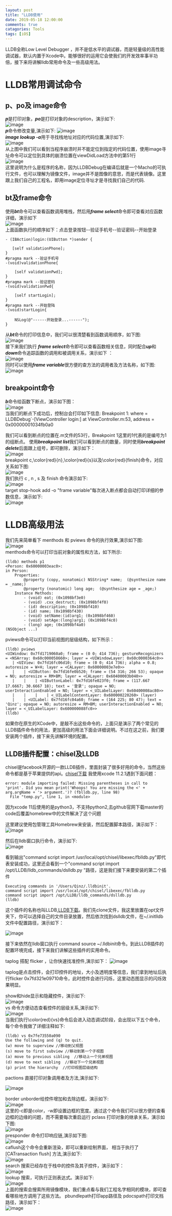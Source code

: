 ```yaml
---
layout: post
title: "LLDB使用"
date: 2019-05-18 12:00:00
comments: true
catagories: Tools
tags: [iOS]
---
```


LLDB全称Low Level Debugger ，并不是低水平的调试器，而是轻量级的高性能调试器，默认内置于Xcode中。能够很好的运用它会使我们的开发效率事半功倍，接下来将讲解lldb常用命令及一些高级用法。

<!--more-->

# LLDB常用调试命令

## p、po及 image命令
***p***是打印对象，***po***是打印对象的description，演示如下:  
![image](/res/images/article/lldb/1.gif)   
***p***命令修改变量,演示如下:
![image](/res/images/article/lldb/2.webp)   
***image lookup -a***用于寻找栈地址对应的代码位置,演示如下:    
![image](/res/images/article/lldb/3.webp)      
从上图中我们可以看到当程序崩溃时并不能定位到指定的代码位置，使用image寻址命令可以定位到具体的崩溃位置在viewDidLoad方法中的第51行   
![image](/res/images/article/lldb/4.webp)   
这里说明为什么是程序的名称，因为LLDBDebug在编译后就是一个Macho的可执行文件，也可以理解为镜像文件，image并不是图像的意思，而是代表镜像。这里跟上我们自己的工程名，即用image定位寻址才是寻找我们自己的代码.
## bt及frame命令
使用***bt***命令可以查看函数调用堆栈，然后用***frame select***命令即可查看对应函数详细，演示如下   
![image](/res/images/article/lldb/5.webp)   
上面函数执行的顺序如下：点击登录按钮--验证手机号--验证密码--开始登录
```
- (IBAction)login:(UIButton *)sender {
    
   [self validationPhone];
}
#pragma mark --验证手机号
-(void)validationPhone{

    [self validationPwd];
}
#pragma mark --验证密码
-(void)validationPwd{
    
    [self startLogin];
}
#pragma mark --开始登陆
-(void)startLogin{
   
    NSLog(@"------开始登录...------");
}
```
从***bt***命令的打印信息中，我们可以很清楚看到函数调用顺序，如下图:   
![image](/res/images/article/lldb/6.webp)   
接下来我们执行 ***frame select***命令即可以查看函数相关信息，同时配合***up***和***down***命令追踪函数的调用和被调用关系，演示如下 ：   
![image](/res/images/article/lldb/7.webp)   
同时可以使用***frame variable***很方便的查方法的调用者及方法名称，如下图:   
![image](/res/images/article/lldb/8.webp)   
## breakpoint命令
***b***命令给函数下断点，演示如下图：   
![image](/res/images/article/lldb/9.webp)   
当我们的断点下成功后，控制台会打印如下信息:
Breakpoint 1: where = LLDBDebug`-[ViewController login:] at ViewController.m:53, address = 0x00000001034fb0a0

我们可以看到断点的位置在.m文件的53行，Breakpoint 1这里的1代表的是编号为1的组断点。
使用***breakpoint list***我们可以看到断点的数量，同时使用***breakpoint  delete***后面跟上组号，即可删除，演示如下：  
![image](/res/images/article/lldb/10.webp)   
breakpoint c,\color{red}{n},\color{red}{s}以及\color{red}{finish}命令，对应关系如下图:     
![image](/res/images/article/lldb/11.webp)    
我们执行 c , n , s 及 finish 命令演示如下:   
![image](/res/images/article/lldb/12.webp)   
target stop-hook add -o "frame variable"每次进入断点都会自动打印详细的参数信息，演示如下:   
![image](/res/images/article/lldb/13.webp)   
# LLDB高级用法
我们先来简单看下 menthods 和 pviews 命令的执行效果,演示如下图:    
![image](/res/images/article/lldb/14.webp)   
menthods命令可以打印当前对象的属性和方法，如下所示:   
```
(lldb) methods p1
<Person: 0x60000003eac0>:
in Person:
    Properties:
        @property (copy, nonatomic) NSString* name;  (@synthesize name = _name;)
        @property (nonatomic) long age;  (@synthesize age = _age;)
    Instance Methods:
        - (void) eat; (0x1098bf3e0)
        - (void) .cxx_destruct; (0x1098bf4f0)
        - (id) description; (0x1098bf410)
        - (id) name; (0x1098bf430)
        - (void) setName:(id)arg1; (0x1098bf460)
        - (void) setAge:(long)arg1; (0x1098bf4c0)
        - (long) age; (0x1098bf4a0)
(NSObject ...)
```
pviews命令可以打印当前视图的层级结构，如下所示：
```
(lldb) pviews
<UIWindow: 0x7fd1719060a0; frame = (0 0; 414 736); gestureRecognizers = <NSArray: 0x60c000058660>; layer = <UIWindowLayer: 0x60c0000364c0>>
   | <UIView: 0x7fd16fc06d10; frame = (0 0; 414 736); alpha = 0.8; autoresize = W+H; layer = <CALayer: 0x60000003e7e0>>
   |    | <UIButton: 0x7fd16fe0b520; frame = (54 316; 266 53); opaque = NO; autoresize = RM+BM; layer = <CALayer: 0x60400003b040>>
   |    |    | <UIButtonLabel: 0x7fd16fe023f0; frame = (117.667 17.6667; 30.6667 18); text = '登录'; opaque = NO; userInteractionEnabled = NO; layer = <_UILabelLayer: 0x60400008ac80>>
   |    |    |    | <_UILabelContentLayer: 0x600000220260> (layer)
   |    | <UILabel: 0x7fd16fc04a60; frame = (164 225; 80 47); text = 'Qinz'; opaque = NO; autoresize = RM+BM; userInteractionEnabled = NO; layer = <_UILabelLayer: 0x600000088fc0>>
(lldb) 
```
如果你在原生的XCode中，是敲不出这些命令的，上面只是演示了两个常见的LLDB插件命令的用法，更加高级的用法下面会详细说明。不过在这之前，我们要安装两个插件，接下来先讲解环境的配置。
## LLDB插件配置：chisel及LLDB
chisel是facebook开源的一款LLDB插件，里面封装了很多好用的命令，当然这些命令都是基于苹果提供的api。[chisel下载](https://github.com/facebook/chisel)
我使用xcode 11.2.1遇到下面问题：
```
error: module importing failed: Missing parentheses in call to 'print'. Did you mean print('Whoops! You are missing the <' + arg.argName + '> argument.')? (fblldb.py, line 98)
  File "temp.py", line 1, in <module>
```
因为xcode 11后使用的是python3，不支持python2,去github官网下载master的code后覆盖homebrew中的文件解决了这个问题

这里建议使用包管理工具Homebrew来安装，然后配置脚本路径，演示如下：  
![image](/res/images/article/lldb/15.webp)     

然后在lldb窗口执行命令，演示如下:   
![image](/res/images/article/lldb/16.webp) 

看到输出"command script import /usr/local/opt/chisel/libexec/fblldb.py"即代表安装成功，这里还会看到一个"command script import /opt/LLDB/lldb_commands/dslldb.py
"路径，这是我们接下来要安装的第二个插件
```
Executing commands in '/Users/Qinz/.lldbinit'.
command script import /usr/local/opt/chisel/libexec/fblldb.py
command script import /opt/LLDB/lldb_commands/dslldb.py
(lldb) 
```
这个插件的名称也叫LLDB,[LLDB下载](https://github.com/DerekSelander/LLDB)。我们先clone文件，我这里放置在opt文件夹下，你可以选择自己的文件目录放置，然后依次找到dslldb文件，在~/.initlldb文件中配置路径，演示如下：

![image](/res/images/article/lldb/17.webp)   

接下来依然在lldb窗口执行 command source ~/.lldbinit命令。到此LLDB插件的配置环境完成，接下来我们讲解这些插件的实用命令。

taplog 搭配 flicker ，让你快速找准控件,演示如下：
![image](/res/images/article/lldb/18.webp)  

 taplog是点击控件，会打印控件的地址，大小及透明度等信息，我们拿到地址后执行flicker 0x7fd321e09710命令，此时控件会进行闪烁，这里动态图显示的闪烁效果明显。

 show和hide显示和隐藏控件，演示如下:   
![image](/res/images/article/lldb/19.webp)   
 vs 命令方便动态查看控件的层级关系,演示如下:  
![image](/res/images/article/lldb/20.webp)    
当我们执行\color{red}{vs}命令后会进入动态调试阶段，会出现以下五个命令，每个命令我做了详细注释如下:

```
(lldb) vs 0x7fe73550a090
Use the following and (q) to quit.
(w) move to superview //移动到父视图
(s) move to first subview //移动到第一个子视图
(a) move to previous sibling  //移动上一个兄弟视图
(d) move to next sibling  //移动下一个兄弟视图
(p) print the hierarchy  //打印视图层级结构
```
pactions 直接打印对象调用者及方法,演示如下:

![image](/res/images/article/lldb/21.webp) 

border unborder给控件增加和去除边框，演示如下:   
![image](/res/images/article/lldb/22.webp)   
这里的-c即是color，-w即设置边框的宽度。通过这个命令我们可以很方便的查看边框的边缘的问题，而不需要每次重启运行
pclass 打印对象的继承关系，演示如下图:   
![image](/res/images/article/lldb/23.webp)   
presponder 命令打印响应链,演示如下图:   
![image](/res/images/article/lldb/24.webp)    
caflush这个命令会重新渲染，即可以重新绘制界面， 相当于执行了 [CATransaction flush] 方法,演示如下:   
![image](/res/images/article/lldb/25.webp)    
search 搜索已经存在于栈中的控件及其子控件，演示如下：   
![image](/res/images/article/lldb/26.webp)  
lookup 搜索，可执行正则表达式。演示如下:   
![image](/res/images/article/lldb/27.webp)   
上面的搜索会搜索所用镜像模块，我们重点看与我们工程名字相同的模块，即可查看哪些地方调用了这些方法。
pbundlepath打印app路径及 pdocspath打印文档路径，演示如下：  
![image](/res/images/article/lldb/28.webp) 